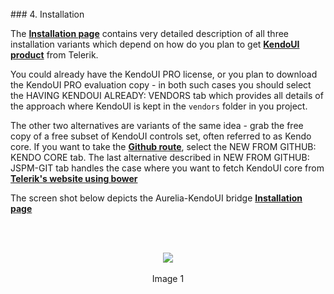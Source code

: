 <br>
### 4. Installation
<br>

The **[Installation page](http://aurelia-ui-toolkits.github.io/demo-kendo/#/installation)** contains very detailed description of all three installation variants which depend on how do you plan to get **[KendoUI product](http://www.telerik.com/kendo-ui)** from Telerik.
<br>

You could already have the KendoUI PRO license, or you plan to download the KendoUI PRO evaluation copy - in both such cases you should select the HAVING KENDOUI ALREADY: VENDORS tab which provides all details of the approach where KendoUI is kept in the `vendors` folder in you project.

The other two alternatives are variants of the same idea - grab the free copy of a free subset of KendoUI controls set, often referred to as Kendo core. If you want to take the **[Github route](https://github.com/telerik/kendo-ui-core)**, select the NEW FROM GITHUB: KENDO CORE tab. The last alternative described in NEW FROM GITHUB: JSPM-GIT tab handles the case where you want to fetch KendoUI core from **[Telerik's website using bower](http://docs.telerik.com/kendo-ui/intro/installation/bower-install#install-bower-packages)**

The screen shot below depicts the Aurelia-KendoUI bridge **[Installation page](http://aurelia-ui-toolkits.github.io/demo-kendo/#/installation)**

<br>
<br>

<p align=center>
  <img src="http://i.imgur.com/zzCsWdk.png"></img>
 <br><br>
Image 1
</p>
